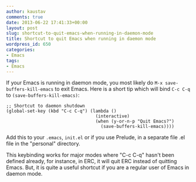 ```yaml
---
author: kaustav
comments: true
date: 2013-06-22 17:41:33+00:00
layout: post
slug: shortcut-to-quit-emacs-when-running-in-daemon-mode
title: Shortcut to quit Emacs when running in daemon mode
wordpress_id: 650
categories:
- Emacs
tags:
- Emacs
---
```


If your Emacs is running in daemon mode, you most likely do `M-x save-buffers-kill-emacs` to exit Emacs. Here is a short tip which will bind `C-c C-q` to `(save-buffers-kill-emacs)`:


    
    ;; Shortcut to daemon shutdown
    (global-set-key (kbd "C-c C-q") (lambda ()
                                      (interactive)
                                      (when (y-or-n-p "Quit Emacs?")
                                        (save-buffers-kill-emacs))))



<!-- more -->

Add this to your `.emacs`, `init.el` or if you use Prelude, in a separate file .el file in the "personal" directory.

This keybinding works for major modes where "C-c C-q" hasn't been defined already, for instance, in ERC, it will quit ERC instead of quitting Emacs. But, it is quite a useful shortcut if you are a regular user of Emacs in daemon mode.

